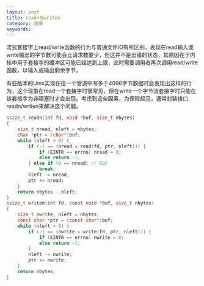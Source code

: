 ```yaml
---
layout: post
title: readn与writen
category: 网络
keywords:
---
```


流式套接字上read/write函数的行为与普通文件IO有所区别，表现在read输入或write输出的字节数可能会比请求数要少，但这并不是出错的状态，其原因在于内核中用于套接字的缓冲区可能已经达到上限，此时需要调用者再次调用read/write函数，以输入或输出剩余字节。

有些版本的Unix实现在往一个管道中写多于4096字节数据时会表现出这样的行为，这个现象在read一个套接字时很常见，但在write一个字节流套接字时只能在该套接字为非阻塞时才会出现。考虑到这些因素，为保险起见，通常封装接口readn/writen来解决这个问题。

```c
ssize_t readn(int fd, void *buf, size_t nbytes)
{
    size_t nread, nleft = nbytes;
    char *ptr = (char*)buf;
    while (nleft > 0) {
        if (-1 == (nread = read(fd, ptr, nleft))) {
            if (EINTR == errno) nread = 0;
            else return -1;
        } else if (0 == nread) // EOF
            break;
        nleft -= nread;
        ptr += nread;
    }
    return nbytes - nleft;
}
ssize_t writen(int fd, const void *buf, size_t nbytes)
{
    size_t nwrite, nleft = nbytes;
    const char *ptr = (const char*)buf;
    while (nleft > 0) {
        if (-1 == (nwrite = write(fd, ptr, nleft))) {
            if (EINTR == errno) nwrite = 0;
            else return -1;
        }
        nleft -= nwrite;
        ptr += nwrite;
    }
    return nbytes;
}
```
